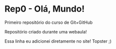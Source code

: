 # Rep0 - Olá, Mundo!
 Primeiro repositório do curso de Git+GitHub

 Repositório criado durante uma webaula!

Essa linha eu adicionei diretamente no site! Topster ;)

